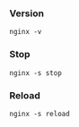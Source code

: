 ### Version
```shell
nginx -v
```

### Stop
```
nginx -s stop
```

### Reload
```shell
nginx -s reload
```